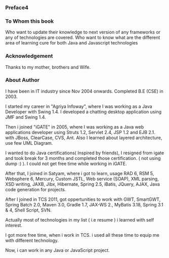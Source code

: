 ### Preface4
### To Whom this book

Who want to update their knowledge to next version of any frameworks or any of technologies are covered.
Who want to know what are the different area of learning cure for both Java and Javascript technologies

### Acknowledgement

Thanks to my mother, brothers and Wife.

### About Author

I have been in IT industry since Nov 2004 onwards. Completed B.E \(CSE\) in 2003.

I started my career in "Agriya Infoway", where I was working as a Java Developer with Swing 1.4.  I developed a chatting desktop application using JMF and Swing 1.4.

Then i joined "iGATE" in  2005, where I was working as a Java web applications developer using Struts 1.2, Servlet 2.4, JSP 1.2 and EJB 2.1. with JBoss, ClearCase, CVS, Ant. Also I learned about layered architecture, use few UML Diagram.

I wanted to do Java certifications\( Inspired by friends\), I resigned from igate and took break for 3 months and completed those certification. \( not using dump :\) \). I could not get free time while working in iGATE.

After that, I joined in Satyam, where i got to learn, usage RAD 6, RSM 5, Websphere 6, Mercury, Custom JSTL, Web service \(SOAP\), XML parsing, XSD writing, JAXB, Jibx, Hibernate, Spring 2.5, iBatis, JQuery, AJAX, Java code generation for projects.

After I joined in TCS 2011, got oppertunities to work with GWT, SmartGWT, Spring Batch 2.0, Maven 3.0, Gradle 1.7, JAX-WS 2., MyBatis 3.18, Spring 3.1 & 4, Shell Script, SVN.

Actually most  of technologies in my list \( i.e resume \) i learned with self interest.

I got more free time, when i work in TCS. i used all these time to equip me with different technology.

Now, i can work in any  Java or JavaScript project.

